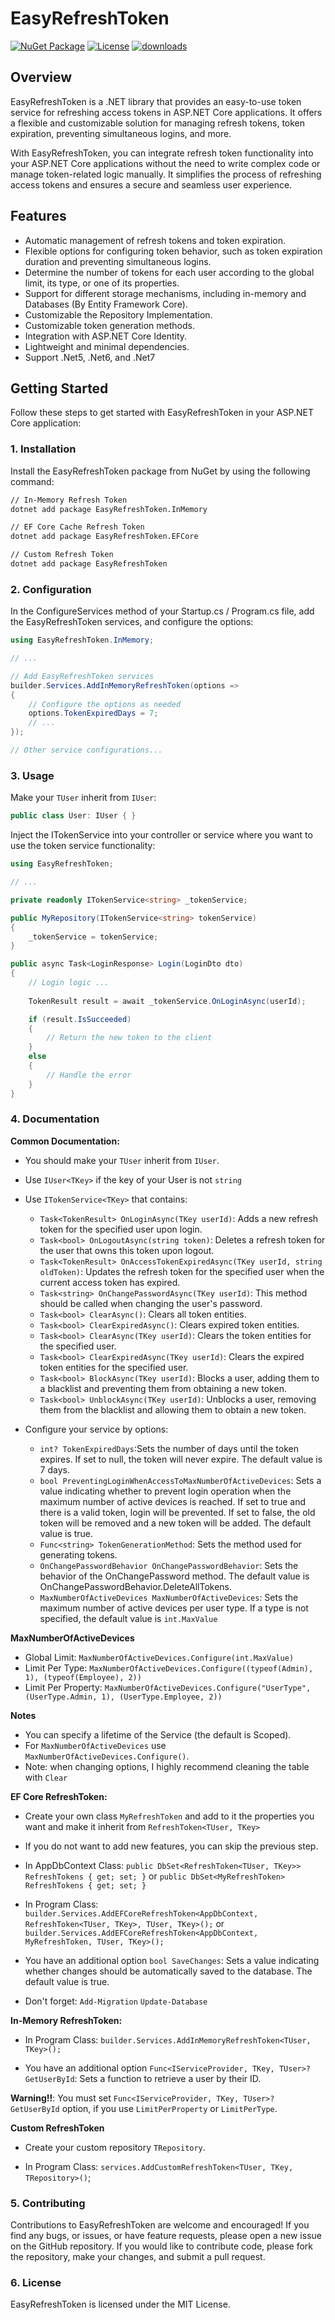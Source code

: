 # EasyRefreshToken

[![NuGet Package](https://img.shields.io/nuget/v/EasyRefreshToken.svg)](https://www.nuget.org/packages/EasyRefreshToken)
[![License](https://img.shields.io/github/license/OsamaAlRashed/EasyRefreshToken.svg)](https://github.com/OsamaAlRashed/EasyRefreshToken/blob/main/LICENSE)
[![downloads](https://img.shields.io/nuget/dt/EasyRefreshToken)](https://www.nuget.org/packages/EasyRefreshToken)

## Overview

EasyRefreshToken is a .NET library that provides an easy-to-use token service for refreshing access tokens in ASP.NET Core applications.
It offers a flexible and customizable solution for managing refresh tokens, token expiration, preventing simultaneous logins, and more.

With EasyRefreshToken, you can integrate refresh token functionality into your ASP.NET Core applications without the need to write complex code or manage token-related logic manually. It simplifies the process of refreshing access tokens and ensures a secure and seamless user experience.

## Features

- Automatic management of refresh tokens and token expiration.
- Flexible options for configuring token behavior, such as token expiration duration and preventing simultaneous logins.
- Determine the number of tokens for each user according to the global limit, its type, or one of its properties.
- Support for different storage mechanisms, including in-memory and Databases (By Entity Framework Core).
- Customizable the Repository Implementation.
- Customizable token generation methods.
- Integration with ASP.NET Core Identity.
- Lightweight and minimal dependencies.
- Support .Net5, .Net6, and .Net7

## Getting Started

Follow these steps to get started with EasyRefreshToken in your ASP.NET Core application:

### 1. Installation

Install the EasyRefreshToken package from NuGet by using the following command:

```sh
// In-Memory Refresh Token 
dotnet add package EasyRefreshToken.InMemory

// EF Core Cache Refresh Token
dotnet add package EasyRefreshToken.EFCore

// Custom Refresh Token
dotnet add package EasyRefreshToken
```

### 2. Configuration

In the ConfigureServices method of your Startup.cs / Program.cs file, add the EasyRefreshToken services, and configure the options:


```cs
using EasyRefreshToken.InMemory;

// ...

// Add EasyRefreshToken services
builder.Services.AddInMemoryRefreshToken(options =>
{
    // Configure the options as needed
    options.TokenExpiredDays = 7;
    // ...
});

// Other service configurations...

```

### 3. Usage

Make your `TUser` inherit from `IUser`:

```cs
public class User: IUser { }
```

Inject the ITokenService into your controller or service where you want to use the token service functionality:

```cs
using EasyRefreshToken;

// ...

private readonly ITokenService<string> _tokenService;

public MyRepository(ITokenService<string> tokenService)
{
    _tokenService = tokenService;
}

public async Task<LoginResponse> Login(LoginDto dto)
{
    // Login logic ...
   
    TokenResult result = await _tokenService.OnLoginAsync(userId);

    if (result.IsSucceeded)
    {
        // Return the new token to the client
    }
    else
    {
        // Handle the error
    }
}
```

### 4. Documentation

**Common Documentation:**

- You should make your `TUser` inherit from `IUser`.
- Use `IUser<TKey>` if the key of your User is not `string` 

- Use `ITokenService<TKey>` that contains:

  - `Task<TokenResult> OnLoginAsync(TKey userId)`: Adds a new refresh token for the specified user upon login.
  - `Task<bool> OnLogoutAsync(string token)`: Deletes a refresh token for the user that owns this token upon logout.
  - `Task<TokenResult> OnAccessTokenExpiredAsync(TKey userId, string oldToken)`: Updates the refresh token for the specified user when the current access token has expired.
  - `Task<string> OnChangePasswordAsync(TKey userId)`: This method should be called when changing the user's password.
  - `Task<bool> ClearAsync()`: Clears all token entities.
  - `Task<bool> ClearExpiredAsync()`: Clears expired token entities.
  - `Task<bool> ClearAsync(TKey userId)`: Clears the token entities for the specified user.
  - `Task<bool> ClearExpiredAsync(TKey userId)`: Clears the expired token entities for the specified user.
  - `Task<bool> BlockAsync(TKey userId)`: Blocks a user, adding them to a blacklist and preventing them from obtaining a new token.
  - `Task<bool> UnblockAsync(TKey userId)`: Unblocks a user, removing them from the blacklist and allowing them to obtain a new token.

- Configure your service by options:
  - `int? TokenExpiredDays`:Sets the number of days until the token expires. If set to null, the token will never expire. The default value is 7 days.
  - `bool PreventingLoginWhenAccessToMaxNumberOfActiveDevices`: Sets a value indicating whether to prevent login operation when the maximum number of active devices is reached. If set to true and there is a valid token, login will be prevented. If set to false, the old token will be removed and a new token will be added. The default value is true.
  - `Func<string> TokenGenerationMethod`: Sets the method used for generating tokens.
  - `OnChangePasswordBehavior OnChangePasswordBehavior`: Sets the behavior of the OnChangePassword method. The default value is OnChangePasswordBehavior.DeleteAllTokens.
  - `MaxNumberOfActiveDevices MaxNumberOfActiveDevices`: Sets the maximum number of active devices per user type. If a type is not specified, the default value is `int.MaxValue`

**MaxNumberOfActiveDevices**
 - Global Limit: `MaxNumberOfActiveDevices.Configure(int.MaxValue)`
 - Limit Per Type: `MaxNumberOfActiveDevices.Configure((typeof(Admin), 1), (typeof(Employee), 2))`
 - Limit Per Property: `MaxNumberOfActiveDevices.Configure("UserType", (UserType.Admin, 1), (UserType.Employee, 2))`

**Notes**

- You can specify a lifetime of the Service (the default is Scoped).
- For `MaxNumberOfActiveDevices` use `MaxNumberOfActiveDevices.Configure()`.
- Note: when changing options, I highly recommend cleaning the table with `Clear`

**EF Core RefreshToken:**
- Create your own class `MyRefreshToken` and add to it the properties you want and make it inherit from `RefreshToken<TUser, TKey>`

- If you do not want to add new features, you can skip the previous step.

- In AppDbContext Class:
   `public DbSet<RefreshToken<TUser, TKey>> RefreshTokens { get; set; }`
or `public DbSet<MyRefreshToken> RefreshTokens { get; set; }`

- In Program Class: 
   `builder.Services.AddEFCoreRefreshToken<AppDbContext, RefreshToken<TUser, TKey>, TUser, TKey>();`
or `builder.Services.AddEFCoreRefreshToken<AppDbContext, MyRefreshToken, TUser, TKey>();`

- You have an additional option `bool SaveChanges`: Sets a value indicating whether changes should be automatically saved to the database. The default value is true.

- Don't forget:
  `Add-Migration`
  `Update-Database`
  
**In-Memory RefreshToken:**

- In Program Class: 
   `builder.Services.AddInMemoryRefreshToken<TUser, TKey>();`
   
- You have an additional option `Func<IServiceProvider, TKey, TUser>? GetUserById`: Sets a function to retrieve a user by their ID.

**Warning!!**: You must set `Func<IServiceProvider, TKey, TUser>? GetUserById` option, if you use `LimitPerProperty` or `LimitPerType`.

**Custom RefreshToken**

- Create your custom repository `TRepository`.
  
- In Program Class:
  `services.AddCustomRefreshToken<TUser, TKey, TRepository>()`;

### 5. Contributing
Contributions to EasyRefreshToken are welcome and encouraged! If you find any bugs, or issues, or have feature requests, please open a new issue on the GitHub repository. If you would like to contribute code, please fork the repository, make your changes, and submit a pull request.

### 6. License
EasyRefreshToken is licensed under the MIT License.
